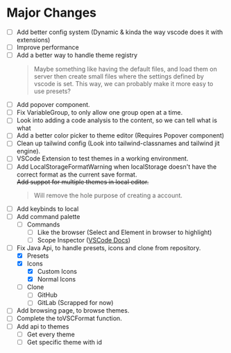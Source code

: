 # Major Changes
- [ ] Add better config system (Dynamic & kinda the way vscode does it with extensions)
- [ ] Improve performance
- [ ] Add a better way to handle theme registry
    > Maybe something like having the default files, and load them on server
    > then create small files where the settings defined by vscode is set.
    > This way, we can probably make it more easy to use presets?
- [ ] Add popover component.
- [ ] Fix VariableGroup, to only allow one group open at a time.
- [ ] Look into adding a code analysis to the content, so we can tell what is what
- [ ] Add a better color picker to theme editor (Requires Popover component)
- [ ] Clean up tailwind config (Look into tailwind-classnames and tailwind jit engine).
- [ ] VSCode Extension to test themes in a working environment.
- [ ] Add LocalStorageFormatWarning when localStorage doesn't have the correct format as the current save format.  
~~Add suppot for multiple themes in local editor.~~
  > Will remove the hole purpose of creating a account.
- [ ] Add keybinds to local
- [ ] Add command palette
  - [ ] Commands
    - [ ] Like the browser (Select and Element in browser to highlight)
    - [ ] Scope Inspector ([VSCode Docs](https://code.visualstudio.com/api/language-extensions/syntax-highlight-guide#scope-inspector))
- [ ] Fix Java Api, to handle presets, icons and clone from repository.
  - [x] Presets
  - [x] Icons
    - [x] Custom Icons
    - [x] Normal Icons
  - [ ] Clone
    - [ ] GitHub
    - [ ] GitLab (Scrapped for now)
 
- [ ] Add browsing page, to browse themes.
- [ ] Complete the toVSCFormat function.
- [ ] Add api to themes
  - [ ] Get every theme 
  - [ ] Get specific theme with id
